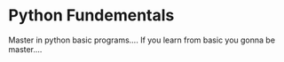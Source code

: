 # Python Fundementals
Master in python basic programs....
If you learn from basic you gonna be master....
